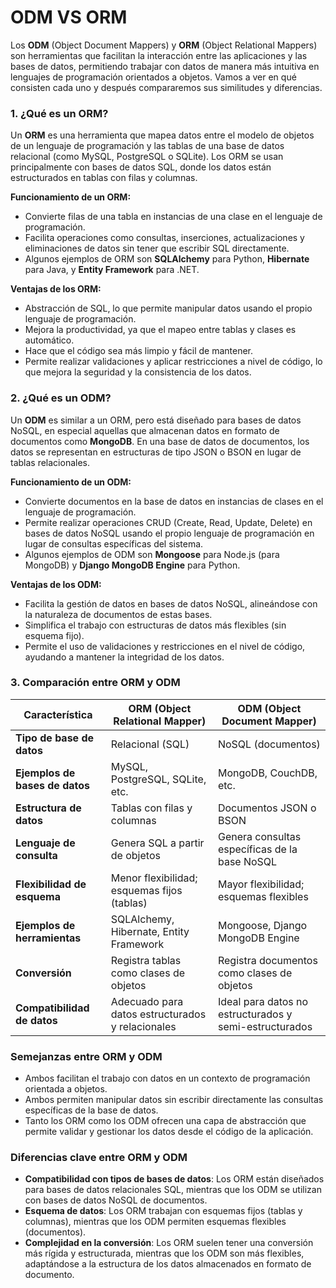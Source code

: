 # ODM VS ORM

Los **ODM** (Object Document Mappers) y **ORM** (Object Relational Mappers) son herramientas que facilitan la interacción entre las aplicaciones y las bases de datos, permitiendo trabajar con datos de manera más intuitiva en lenguajes de programación orientados a objetos. Vamos a ver en qué consisten cada uno y después compararemos sus similitudes y diferencias.

### 1. ¿Qué es un ORM?
Un **ORM** es una herramienta que mapea datos entre el modelo de objetos de un lenguaje de programación y las tablas de una base de datos relacional (como MySQL, PostgreSQL o SQLite). Los ORM se usan principalmente con bases de datos SQL, donde los datos están estructurados en tablas con filas y columnas.

**Funcionamiento de un ORM:**
- Convierte filas de una tabla en instancias de una clase en el lenguaje de programación.
- Facilita operaciones como consultas, inserciones, actualizaciones y eliminaciones de datos sin tener que escribir SQL directamente.
- Algunos ejemplos de ORM son **SQLAlchemy** para Python, **Hibernate** para Java, y **Entity Framework** para .NET.

**Ventajas de los ORM:**
- Abstracción de SQL, lo que permite manipular datos usando el propio lenguaje de programación.
- Mejora la productividad, ya que el mapeo entre tablas y clases es automático.
- Hace que el código sea más limpio y fácil de mantener.
- Permite realizar validaciones y aplicar restricciones a nivel de código, lo que mejora la seguridad y la consistencia de los datos.

### 2. ¿Qué es un ODM?

Un **ODM** es similar a un ORM, pero está diseñado para bases de datos NoSQL, en especial aquellas que almacenan datos en formato de documentos como **MongoDB**. En una base de datos de documentos, los datos se representan en estructuras de tipo JSON o BSON en lugar de tablas relacionales.

**Funcionamiento de un ODM:**
- Convierte documentos en la base de datos en instancias de clases en el lenguaje de programación.
- Permite realizar operaciones CRUD (Create, Read, Update, Delete) en bases de datos NoSQL usando el propio lenguaje de programación en lugar de consultas específicas del sistema.
- Algunos ejemplos de ODM son **Mongoose** para Node.js (para MongoDB) y **Django MongoDB Engine** para Python.

**Ventajas de los ODM:**
- Facilita la gestión de datos en bases de datos NoSQL, alineándose con la naturaleza de documentos de estas bases.
- Simplifica el trabajo con estructuras de datos más flexibles (sin esquema fijo).
- Permite el uso de validaciones y restricciones en el nivel de código, ayudando a mantener la integridad de los datos.

### 3. Comparación entre ORM y ODM

| Característica           | ORM (Object Relational Mapper)       | ODM (Object Document Mapper)           |
|--------------------------|--------------------------------------|----------------------------------------|
| **Tipo de base de datos**| Relacional (SQL)                    | NoSQL (documentos)                     |
| **Ejemplos de bases de datos** | MySQL, PostgreSQL, SQLite, etc. | MongoDB, CouchDB, etc.                 |
| **Estructura de datos**  | Tablas con filas y columnas         | Documentos JSON o BSON                 |
| **Lenguaje de consulta** | Genera SQL a partir de objetos      | Genera consultas específicas de la base NoSQL |
| **Flexibilidad de esquema** | Menor flexibilidad; esquemas fijos (tablas) | Mayor flexibilidad; esquemas flexibles |
| **Ejemplos de herramientas** | SQLAlchemy, Hibernate, Entity Framework | Mongoose, Django MongoDB Engine       |
| **Conversión**           | Registra tablas como clases de objetos | Registra documentos como clases de objetos |
| **Compatibilidad de datos** | Adecuado para datos estructurados y relacionales | Ideal para datos no estructurados y semi-estructurados |

### Semejanzas entre ORM y ODM
- Ambos facilitan el trabajo con datos en un contexto de programación orientada a objetos.
- Ambos permiten manipular datos sin escribir directamente las consultas específicas de la base de datos.
- Tanto los ORM como los ODM ofrecen una capa de abstracción que permite validar y gestionar los datos desde el código de la aplicación.

### Diferencias clave entre ORM y ODM
- **Compatibilidad con tipos de bases de datos**: Los ORM están diseñados para bases de datos relacionales SQL, mientras que los ODM se utilizan con bases de datos NoSQL de documentos.
- **Esquema de datos**: Los ORM trabajan con esquemas fijos (tablas y columnas), mientras que los ODM permiten esquemas flexibles (documentos).
- **Complejidad en la conversión**: Los ORM suelen tener una conversión más rígida y estructurada, mientras que los ODM son más flexibles, adaptándose a la estructura de los datos almacenados en formato de documento.


